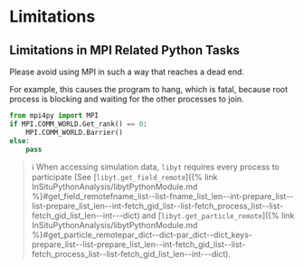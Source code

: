 # Limitations

## Limitations in MPI Related Python Tasks
Please avoid using MPI in such a way that reaches a dead end.

For example, this causes the program to hang, which is fatal, because root process is blocking and waiting for the other processes to join.
```python
from mpi4py import MPI
if MPI.COMM_WORLD.Get_rank() == 0:
    MPI.COMM_WORLD.Barrier()
else:
    pass
```

> :information_source: When accessing simulation data, `libyt` requires every process to participate (See [`libyt.get_field_remote`]({% link InSituPythonAnalysis/libytPythonModule.md %}#get_field_remotefname_list--list-fname_list_len--int-prepare_list--list-prepare_list_len--int-fetch_gid_list--list-fetch_process_list--list-fetch_gid_list_len--int---dict) and [`libyt.get_particle_remote`]({% link InSituPythonAnalysis/libytPythonModule.md %}#get_particle_remotepar_dict--dict-par_dict--dict_keys-prepare_list--list-prepare_list_len--int-fetch_gid_list--list-fetch_process_list--list-fetch_gid_list_len--int---dict).
